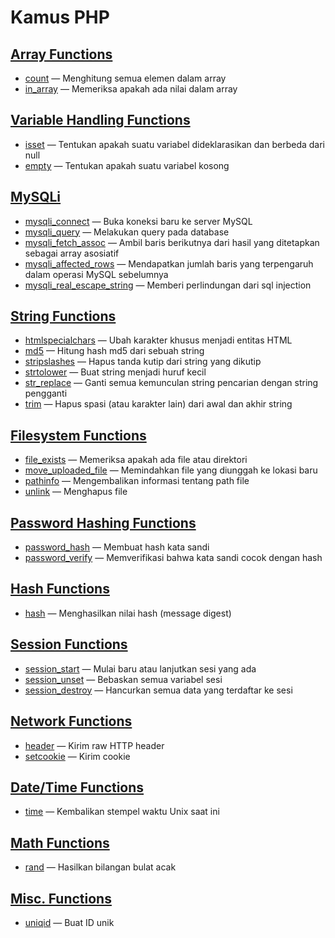 # Kamus PHP

##  [Array Functions](https://www.php.net/manual/en/ref.array.php)
-   [count](https://www.php.net/manual/en/function.count.php) — Menghitung semua elemen dalam array
-   [in_array](https://www.php.net/manual/en/function.in-array) — Memeriksa apakah ada nilai dalam array

##  [Variable Handling Functions](https://www.php.net/manual/en/ref.var.php)
-   [isset](https://www.php.net/manual/en/function.isset.php) — Tentukan apakah suatu variabel dideklarasikan dan berbeda dari null
-   [empty](https://www.php.net/manual/en/function.empty) — Tentukan apakah suatu variabel kosong

##  [MySQLi](https://www.php.net/manual/en/book.mysqli.php)
-   [mysqli_connect](https://www.php.net/manual/en/function.mysqli-connect.php) — Buka koneksi baru ke server MySQL
-   [mysqli_query](https://www.php.net/manual/en/mysqli.query.php) — Melakukan query pada database
-   [mysqli_fetch_assoc](https://www.php.net/manual/en/mysqli-result.fetch-assoc.php) — Ambil baris berikutnya dari hasil yang ditetapkan sebagai array asosiatif
-   [mysqli_affected_rows](https://www.php.net/manual/en/mysqli.affected-rows) — Mendapatkan jumlah baris yang terpengaruh dalam operasi MySQL sebelumnya
-   [mysqli_real_escape_string](https://www.php.net/manual/en/mysqli.real-escape-string.php) — Memberi perlindungan dari sql injection

##  [String Functions](https://www.php.net/manual/en/ref.strings.php)
-   [htmlspecialchars](https://www.php.net/manual/en/function.htmlspecialchars.php) — Ubah karakter khusus menjadi entitas HTML
-   [md5](https://www.php.net/manual/en/function.md5) — Hitung hash md5 dari sebuah string
-   [stripslashes](https://www.php.net/manual/en/function.stripslashes) — Hapus tanda kutip dari string yang dikutip
-   [strtolower](https://www.php.net/manual/en/function.strtolower) — Buat string menjadi huruf kecil
-   [str_replace](https://www.php.net/manual/en/function.str-replace) — Ganti semua kemunculan string pencarian dengan string pengganti
-   [trim](https://www.php.net/manual/en/function.trim) — Hapus spasi (atau karakter lain) dari awal dan akhir string

##  [Filesystem Functions](https://www.php.net/manual/en/ref.filesystem.php)
-   [file_exists](https://www.php.net/manual/en/function.file-exists) — Memeriksa apakah ada file atau direktori
-   [move_uploaded_file](https://www.php.net/manual/en/function.move-uploaded-file) — Memindahkan file yang diunggah ke lokasi baru
-   [pathinfo](https://www.php.net/manual/en/function.pathinfo) — Mengembalikan informasi tentang path file
-   [unlink](https://www.php.net/manual/en/function.unlink.php) — Menghapus file

##  [Password Hashing Functions](https://www.php.net/manual/en/ref.password.php)
-   [password_hash](https://www.php.net/manual/en/function.password-hash) — Membuat hash kata sandi
-   [password_verify](https://www.php.net/manual/en/function.password-verify) — Memverifikasi bahwa kata sandi cocok dengan hash

##  [Hash Functions](https://www.php.net/manual/en/ref.hash.php)
-   [hash](https://www.php.net/manual/en/function.hash.php) — Menghasilkan nilai hash (message digest)

##  [Session Functions](https://www.php.net/manual/en/ref.session.php)
-   [session_start](https://www.php.net/manual/en/function.session-start.php) — Mulai baru atau lanjutkan sesi yang ada
-   [session_unset](https://www.php.net/manual/en/function.session-unset.php) — Bebaskan semua variabel sesi
-   [session_destroy](https://www.php.net/manual/en/function.session-destroy.php) — Hancurkan semua data yang terdaftar ke sesi

##  [Network Functions](https://www.php.net/manual/en/ref.network.php)
-   [header](https://www.php.net/manual/en/function.header) — Kirim raw HTTP header
-   [setcookie](https://www.php.net/manual/en/function.setcookie.php) — Kirim cookie

##  [Date/Time Functions](https://www.php.net/manual/en/ref.datetime.php)
-   [time](https://www.php.net/manual/en/function.time) — Kembalikan stempel waktu Unix saat ini

##  [Math Functions](https://www.php.net/manual/en/ref.math.php)
-   [rand](https://www.php.net/manual/en/function.rand) — Hasilkan bilangan bulat acak

##  [Misc. Functions](https://www.php.net/manual/en/ref.misc.php)
-   [uniqid](https://www.php.net/manual/en/function.uniqid) — Buat ID unik

